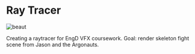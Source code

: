 # Ray Tracer

![beaut](https://cloud.githubusercontent.com/assets/25514442/24172812/8da9837c-0e81-11e7-9962-9be4e582a483.png)

Creating a raytracer for EngD VFX coursework. Goal: render skeleton fight scene from Jason and the Argonauts.

